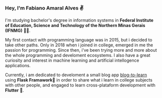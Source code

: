 ### Hey, I'm Fabiano Amaral Alves ✌

I'm studying bachelor's degree in information systems in **Federal Institute of Education, Science and Technology of the Northern Minas Gerais (IFNMG)** 👨‍🎓.

My first contact with programming language was in 2015, but i decided to take other paths.
Only in 2018 when i joined in college, emerged in me the passion for programming. Since then, i've been trying more and more about the whole programming and develoment ecosystems.
I also have a great curiosity and interest in machine learning and artificial intellogence applications.

Currently, i am dedicated to develoment a small blog app [blog-to-learn](https://github.com/faamaral/blog-to-learning) using **Flask Framawork**🧪 in order to share what i learn in college subjects with other people, and engaged to learn cross-plataform development with **Flutter** 💙.
